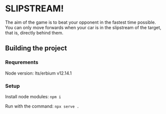 # SLIPSTREAM!
The aim of the game is to beat your opponent in the fastest time possible.
You can only move forwards when your car is in the slipstream of the target, that is, directly behind them.

## Building the project
### Requrements
Node version: lts/erbium v12.14.1

### Setup
Install node modules: `npm i`

Run with the command: `npx serve .`